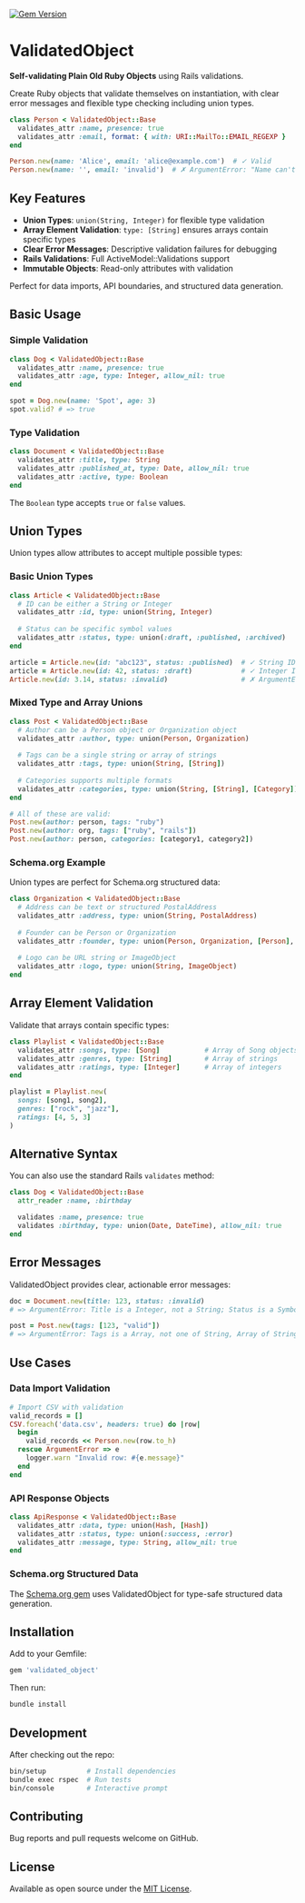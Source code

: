 [![Gem Version](https://badge.fury.io/rb/validated_object.svg)](https://badge.fury.io/rb/validated_object) 
# ValidatedObject

**Self-validating Plain Old Ruby Objects** using Rails validations.

Create Ruby objects that validate themselves on instantiation, with clear error messages and flexible type checking including union types.

```ruby
class Person < ValidatedObject::Base
  validates_attr :name, presence: true
  validates_attr :email, format: { with: URI::MailTo::EMAIL_REGEXP }
end

Person.new(name: 'Alice', email: 'alice@example.com')  # ✓ Valid
Person.new(name: '', email: 'invalid')  # ✗ ArgumentError: "Name can't be blank; Email is invalid"
```

## Key Features

* **Union Types**: `union(String, Integer)` for flexible type validation
* **Array Element Validation**: `type: [String]` ensures arrays contain specific types  
* **Clear Error Messages**: Descriptive validation failures for debugging
* **Rails Validations**: Full ActiveModel::Validations support
* **Immutable Objects**: Read-only attributes with validation

Perfect for data imports, API boundaries, and structured data generation.

## Basic Usage

### Simple Validation

```ruby
class Dog < ValidatedObject::Base
  validates_attr :name, presence: true
  validates_attr :age, type: Integer, allow_nil: true
end

spot = Dog.new(name: 'Spot', age: 3)
spot.valid? # => true
```

### Type Validation

```ruby
class Document < ValidatedObject::Base
  validates_attr :title, type: String
  validates_attr :published_at, type: Date, allow_nil: true
  validates_attr :active, type: Boolean
end
```

The `Boolean` type accepts `true` or `false` values.

## Union Types

Union types allow attributes to accept multiple possible types:

### Basic Union Types

```ruby
class Article < ValidatedObject::Base
  # ID can be either a String or Integer
  validates_attr :id, type: union(String, Integer)
  
  # Status can be specific symbol values
  validates_attr :status, type: union(:draft, :published, :archived)
end

article = Article.new(id: "abc123", status: :published)  # ✓ String ID
article = Article.new(id: 42, status: :draft)            # ✓ Integer ID
Article.new(id: 3.14, status: :invalid)                  # ✗ ArgumentError
```

### Mixed Type and Array Unions

```ruby
class Post < ValidatedObject::Base
  # Author can be a Person object or Organization object
  validates_attr :author, type: union(Person, Organization)
  
  # Tags can be a single string or array of strings
  validates_attr :tags, type: union(String, [String])
  
  # Categories supports multiple formats
  validates_attr :categories, type: union(String, [String], [Category])
end

# All of these are valid:
Post.new(author: person, tags: "ruby")
Post.new(author: org, tags: ["ruby", "rails"])  
Post.new(author: person, categories: [category1, category2])
```

### Schema.org Example

Union types are perfect for Schema.org structured data:

```ruby
class Organization < ValidatedObject::Base
  # Address can be text or structured PostalAddress
  validates_attr :address, type: union(String, PostalAddress)
  
  # Founder can be Person or Organization
  validates_attr :founder, type: union(Person, Organization, [Person], [Organization])
  
  # Logo can be URL string or ImageObject  
  validates_attr :logo, type: union(String, ImageObject)
end
```

## Array Element Validation

Validate that arrays contain specific types:

```ruby
class Playlist < ValidatedObject::Base
  validates_attr :songs, type: [Song]           # Array of Song objects
  validates_attr :genres, type: [String]        # Array of strings
  validates_attr :ratings, type: [Integer]      # Array of integers
end

playlist = Playlist.new(
  songs: [song1, song2],
  genres: ["rock", "jazz"],  
  ratings: [4, 5, 3]
)
```

## Alternative Syntax

You can also use the standard Rails `validates` method:

```ruby
class Dog < ValidatedObject::Base
  attr_reader :name, :birthday

  validates :name, presence: true
  validates :birthday, type: union(Date, DateTime), allow_nil: true
end
```

## Error Messages

ValidatedObject provides clear, actionable error messages:

```ruby
doc = Document.new(title: 123, status: :invalid)
# => ArgumentError: Title is a Integer, not a String; Status is a Symbol, not one of :draft, :published, :archived

post = Post.new(tags: [123, "valid"])  
# => ArgumentError: Tags is a Array, not one of String, Array of String
```

## Use Cases

### Data Import Validation

```ruby
# Import CSV with validation
valid_records = []
CSV.foreach('data.csv', headers: true) do |row|
  begin
    valid_records << Person.new(row.to_h)
  rescue ArgumentError => e
    logger.warn "Invalid row: #{e.message}"
  end
end
```

### API Response Objects

```ruby
class ApiResponse < ValidatedObject::Base
  validates_attr :data, type: union(Hash, [Hash])
  validates_attr :status, type: union(:success, :error)
  validates_attr :message, type: String, allow_nil: true
end
```

### Schema.org Structured Data

The [Schema.org gem](https://github.com/public-law/schema-dot-org) uses ValidatedObject for type-safe structured data generation.

## Installation

Add to your Gemfile:

```ruby
gem 'validated_object'
```

Then run:
```bash
bundle install
```

## Development

After checking out the repo:

```bash
bin/setup          # Install dependencies
bundle exec rspec  # Run tests  
bin/console        # Interactive prompt
```

## Contributing

Bug reports and pull requests welcome on GitHub.

## License

Available as open source under the [MIT License](http://opensource.org/licenses/MIT).
